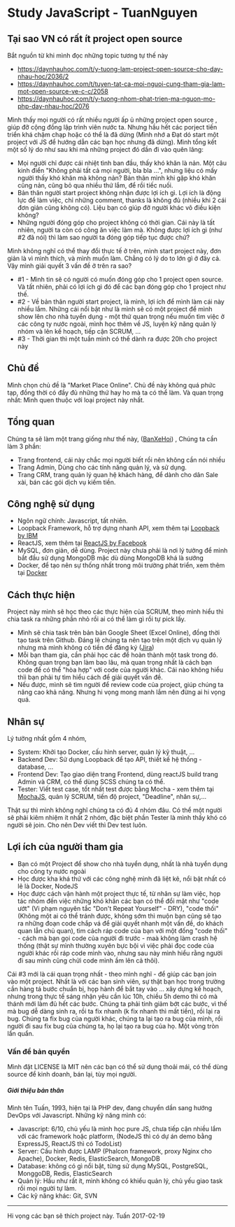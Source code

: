 # Study JavaScript - TuanNguyen

## Tại sao VN có rất ít project open source

Bắt nguồn từ khi mình đọc những topic tương tự thế này
- https://daynhauhoc.com/t/y-tuong-lam-project-open-source-cho-day-nhau-hoc/2036/2
- https://daynhauhoc.com/t/tuyen-tat-ca-moi-nguoi-cung-tham-gia-lam-mot-open-source-ve-c-c/2058
- https://daynhauhoc.com/t/y-tuong-nhom-phat-trien-ma-nguon-mo-php-day-nhau-hoc/2076

Mình thấy mọi người có rất nhiều người ấp ủ những project open source , giúp đỡ cộng đồng lập trình viên nước ta. Nhưng  hầu hết các porject tiến triển khá chậm chạp hoặc có thể là đã dừng (Mình nhớ a Đạt dó start một project với JS để hướng dẫn các bạn học nhưng đã dừng).  Mình tổng kết một số lý do như sau khi mà những project đó dần đi vào quên lãng:

- Mọi người chỉ được cái nhiệt tình ban đầu, thấy  khó khăn là nản. Một câu kinh điển "Không phải tất cả mọi người,  bla bla ...", nhưng liệu có mấy người thấy khó khăn mà không nản? Bản thân mình khi gặp khó khăn cũng nản, cũng bỏ qua nhiều thứ lắm, để rồi tiếc nuối.
- Bản thân người start project không nhận được lợi ích gì. Lợi ích là  động lực để làm việc, chỉ những comment, thanks là không đủ (nhiều khi 2 cái đơn giản  cũng không có). Liệu bạn có giúp đỡ người khác vô điều kiện không?
- Những người đóng góp cho project không có thời gian. Cái này là tất nhiên, người ta còn có công ăn việc làm mà. Không được lợi ích gì (như #2 đã nói) thì làm sao người ta đóng góp tiếp tục được chứ?

Mình không nghĩ có thể thay đổi thực tế  ở trên, mình start project này, đơn giản là vì mình thích, và mình muốn làm. Chẳng có lý do to lớn gì ở đây cả.
Vậy mình giải quyết 3 vấn đề ở trên ra sao?

- #1 - Mình tin sẽ có người có muốn đóng góp cho 1 project open source. Và tất nhiên, phải có lợi ích gì đó để các bạn đóng góp cho 1 project như thế.
- #2 - Về bản thân người start project, là mình, lợi ích để mình làm cái này nhiều lắm. Những cái nổi bật như là mình sẽ có một project để mình show lên cho nhà tuyển dụng - một thứ quan trọng nếu muốn tìm việc ở các công ty nước ngoài, mình học thêm về JS, luyện kỹ năng quản lý nhóm và lên kế hoạch, tiếp cận SCRUM, ...
- #3 - Thời gian thì một tuần mình có thế dành ra được 20h cho project này

## Chủ đề
Mình chọn chủ đề là "Market Place Online". Chủ đề này  không quá phức tạp, đồng thời có đầy đủ những thứ hay ho mà ta có thể làm. Và quan trọng nhất: Mình quen thuộc với loại project này nhất.

## Tổng quan
Chúng ta sẽ làm một trang giống như thế này, ([BanXeHoi](https://banxehoi.com/)) , Chúng ta cần làm 3 phần:

- Trang frontend, cái này chắc mọi người biết rồi nên không cần nói nhiều
- Trang Admin, Dùng cho các tính năng quản lý, và sử dụng.
- Trang CRM, trang quản lý quan hệ khách hàng, để dành cho dân Sale xài, bán các gói dịch vụ kiếm tiền.

## Công nghệ sử dụng

- Ngôn ngữ chính: Javascript, tất nhiên.
- Loopback Framework, hỗ trợ dựng nhanh API, xem thêm tại [Loopback by IBM](http://loopback.io/)
- ReactJS, xem thêm tại [ReactJS by Facebook](https://facebook.github.io/react/)
- MySQL, đơn giản, dễ dùng. Project này chưa phải là nơi lý tưởng để mình bắt đầu sử dụng MongoDB mặc dù dùng MongoDB khá là sướng
- Docker, để tạo nên sự thống nhất trong môi trường phát triển, xem thêm tại [Docker](https://www.docker.com/)

## Cách thực hiện
Project này mình sẽ học theo các thực hiện của SCRUM, theo mình hiểu thì chia task ra những phần nhỏ rồi ai có thể làm gì rồi tự pick lấy.

- Mình sẽ chia task trên bản bản Google Sheet (Excel Online), đồng thời tạo task trên Github. Đáng lẽ chúng ta nên tạo trên một dịch vụ quản lý nhưng mà mình không có tiền để đăng ký ([Jira](https://www.atlassian.com/software/jira))
- Mỗi bạn tham gia, cần phải học các để hoàn thành một task trong đó. Không quan trọng bạn làm bao lâu, mà quan trọng nhất là cách bạn code để có thể "hòa hợp" với code của người khác. Cái nào không hiểu thìì bạn phải tự tìm hiểu cách để giải quyết vấn đề.
- Nếu được, mình sẽ tìm người để review code của project, giúp chúng ta nâng cao khả năng. Nhưng hi vọng mong manh lắm nên đừng ai hi vọng quá.

## Nhân sự
Lý tưởng nhất gồm 4 nhóm,

- System: Khởi tạo Docker, cấu hình server, quản  lý  kỹ thuật, ...
- Backend Dev: Sử dụng Loopback để tạo API, thiết kế hệ thống - database, ...
- Frontend Dev: Tạo giao diện trang Frontend, dùng reactJS build trang Admin và CRM, có thể dùng SCSS chúng ta có thể.
- Tester: Viết test case, tốt nhất test được bằng Mocha - xem thêm tại [MochaJS](https://mochajs.org/), quản lý SCRUM, tiến độ project, "Deadline", nhân sự,...

Thật sự thì mình không nghĩ chúng ta có đủ 4 nhóm đâu. Có thể một người sẽ phải kiêm nhiệm ít nhất 2 nhóm, đặc biệt phần Tester là mình thấy khó có người sẽ join. Cho nên Dev viết thì Dev test luôn.

## Lợi ích của người tham gia
- Bạn có một Project để show cho nhà tuyển dụng, nhất là nhà tuyển dụng cho công ty nước ngoài
- Học được kha khá thứ với các công nghệ mình đã liệt kê, nổi bật nhất có lẽ là Docker, NodeJS
- Học được cách vận hành một project thực tế, từ nhân sự làm việc, họp tác nhóm đến việc những khó khăn các bạn có thể đổi mặt như "code ướt" (Vi phạm nguyên tắc "Don't Repeat Yourself" - DRY), "code thối" (Không một ai có thể tránh được, không sớm thì muộn bạn cũng sẽ tạo ra những đoạn code chắp vá để giải quyết nhanh một vấn đề, do khách quan lẫn chủ quan), tìm cách ráp code của bạn với một đống  "code thối" - cách mà bạn gọi code của người đi trước - maà không làm crash hệ thống (thật sự mình thường xuyên bực bội vì việc phải đọc code của người khác rồi ráp code mình vào, nhưng sau này mình hiểu rằng người đi sau mình cũng chửi code mình ầm lên cả thôi).

Cái #3 mới là cái quan trọng nhất - theo mình nghĩ -  để giúp các bạn join vào một project. Nhất là với các bạn sinh viên, sự thật bạn học trong trường cần hàng tá bước chuẩn bị, họp hành để bắt tay vào ... xây dựng kế hoạch, nhưng trong thực tế sáng nhận yêu cần lúc 10h, chiều 5h demo thì có mà thánh mới làm đủ hết các bước. Chúng ta phải tinh giảm bớt các bước, vì thế mà bug dễ dàng sinh ra, rồi ta fix nhanh (k fix nhanh thì mất tiền), rồi lại ra bug. Chúng ta fix bug của người khác, chúng ta lại tạo ra bug của mình, rồi người đi sau fix bug của chúng ta, họ lại tạo ra bug của họ. Một vòng tròn lẩn quẩn.

### Vấn đề bản quyền
Mình đặt LICENSE là MIT nên các bạn có thể sử dụng thoải mái, có thể dùng  source để kinh doanh, bán lại, tùy mọi người.

##### Giới thiệu bản thân
Mình tên Tuấn, 1993, hiện tại là PHP dev, đang chuyển dần sang hướng DevOps với Javascript. Những kỹ năng mình có:

- Javascript: 6/10, chủ yếu là mình học pure JS, chưa tiếp cận nhiều lắm với các framework hoặc platform, (NodeJS thì có dự án demo bằng ExpressJS, ReactJS thì có TodoList)
- Server: Cấu hình được LAMP (Phalcon framework, proxy Nginx cho Apache), Docker, Redis, ElasticSearch, MongoDB
- Database: không có gì nổi bật, từng sử dụng MySQL, PostgreSQL, MonggoDB, Redis, ElasticSearch
- Quản lý: Hầu như rất ít, mình không có khiểu quản lý, chủ yếu giao task rồi mọi người tự làm.
- Các kỹ năng khác: Git, SVN

---
Hi vọng các bạn sẽ thích project này.
Tuấn
2017-02-19

